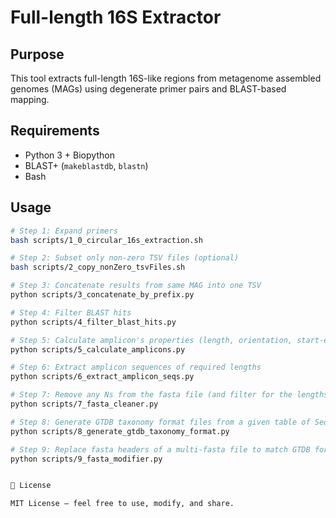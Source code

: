 # Full-length 16S Extractor

## Purpose

This tool extracts full-length 16S-like regions from metagenome assembled genomes (MAGs) using degenerate primer pairs and BLAST-based mapping.

## Requirements

- Python 3 + Biopython
- BLAST+ (`makeblastdb`, `blastn`)
- Bash

## Usage

```bash
# Step 1: Expand primers
bash scripts/1_0_circular_16s_extraction.sh

# Step 2: Subset only non-zero TSV files (optional)
bash scripts/2_copy_nonZero_tsvFiles.sh

# Step 3: Concatenate results from same MAG into one TSV
python scripts/3_concatenate_by_prefix.py

# Step 4: Filter BLAST hits
python scripts/4_filter_blast_hits.py

# Step 5: Calculate amplicon's properties (length, orientation, start-end position etc.)
python scripts/5_calculate_amplicons.py

# Step 6: Extract amplicon sequences of required lengths
python scripts/6_extract_amplicon_seqs.py

# Step 7: Remove any Ns from the fasta file (and filter for the lengths)
python scripts/7_fasta_cleaner.py

# Step 8: Generate GTDB taxonomy format files from a given table of SeqID and Taxonomy
python scripts/8_generate_gtdb_taxonomy_format.py

# Step 9: Replace fasta headers of a multi-fasta file to match GTDB format
python scripts/9_fasta_modifier.py


📜 License

MIT License – feel free to use, modify, and share.